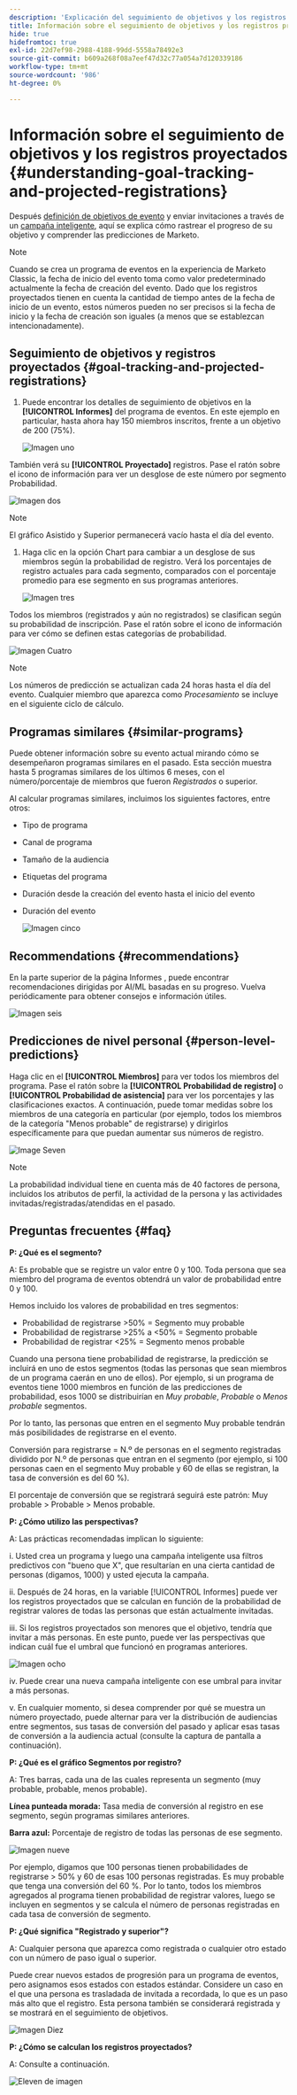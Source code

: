 ```yaml
---
description: 'Explicación del seguimiento de objetivos y los registros proyectados: Documentos de Marketo: Documentación del producto'
title: Información sobre el seguimiento de objetivos y los registros proyectados
hide: true
hidefromtoc: true
exl-id: 22d7ef98-2988-4188-99dd-5558a78492e3
source-git-commit: b609a268f08a7eef47d32c77a054a7d120339186
workflow-type: tm+mt
source-wordcount: '986'
ht-degree: 0%

---
```


# Información sobre el seguimiento de objetivos y los registros proyectados {#understanding-goal-tracking-and-projected-registrations}

Después [definición de objetivos de evento](/help/marketo/product-docs/marketo-sky/setting-event-goals.md) y enviar invitaciones a través de un [campaña inteligente](/help/marketo/product-docs/core-marketo-concepts/smart-campaigns/creating-a-smart-campaign/create-a-new-smart-campaign.md), aquí se explica cómo rastrear el progreso de su objetivo y comprender las predicciones de Marketo.

>[!NOTE]
>
>Cuando se crea un programa de eventos en la experiencia de Marketo Classic, la fecha de inicio del evento toma como valor predeterminado actualmente la fecha de creación del evento. Dado que los registros proyectados tienen en cuenta la cantidad de tiempo antes de la fecha de inicio de un evento, estos números pueden no ser precisos si la fecha de inicio y la fecha de creación son iguales (a menos que se establezcan intencionadamente).

## Seguimiento de objetivos y registros proyectados {#goal-tracking-and-projected-registrations}

1. Puede encontrar los detalles de seguimiento de objetivos en la **[!UICONTROL Informes]** del programa de eventos. En este ejemplo en particular, hasta ahora hay 150 miembros inscritos, frente a un objetivo de 200 (75%).

   ![Imagen uno](assets/understanding-goal-tracking-and-projected-registrations-1.png)

También verá su **[!UICONTROL Proyectado]** registros. Pase el ratón sobre el icono de información para ver un desglose de este número por segmento Probabilidad.

![Imagen dos](assets/understanding-goal-tracking-and-projected-registrations-2.png)

>[!NOTE]
>
>El gráfico Asistido y Superior permanecerá vacío hasta el día del evento.

1. Haga clic en la opción Chart para cambiar a un desglose de sus miembros según la probabilidad de registro. Verá los porcentajes de registro actuales para cada segmento, comparados con el porcentaje promedio para ese segmento en sus programas anteriores.

   ![Imagen tres](assets/understanding-goal-tracking-and-projected-registrations-3.png)

Todos los miembros (registrados y aún no registrados) se clasifican según su probabilidad de inscripción. Pase el ratón sobre el icono de información para ver cómo se definen estas categorías de probabilidad.

![Imagen Cuatro](assets/understanding-goal-tracking-and-projected-registrations-4.png)

>[!NOTE]
>
>Los números de predicción se actualizan cada 24 horas hasta el día del evento. Cualquier miembro que aparezca como _Procesamiento_ se incluye en el siguiente ciclo de cálculo.

## Programas similares {#similar-programs}

Puede obtener información sobre su evento actual mirando cómo se desempeñaron programas similares en el pasado. Esta sección muestra hasta 5 programas similares de los últimos 6 meses, con el número/porcentaje de miembros que fueron _Registrados_ o superior.

Al calcular programas similares, incluimos los siguientes factores, entre otros:

* Tipo de programa
* Canal de programa
* Tamaño de la audiencia
* Etiquetas del programa
* Duración desde la creación del evento hasta el inicio del evento
* Duración del evento

   ![Imagen cinco](assets/understanding-goal-tracking-and-projected-registrations-5.png)

## Recommendations {#recommendations}

En la parte superior de la página Informes , puede encontrar recomendaciones dirigidas por AI/ML basadas en su progreso. Vuelva periódicamente para obtener consejos e información útiles.

![Imagen seis](assets/understanding-goal-tracking-and-projected-registrations-6.png)

## Predicciones de nivel personal {#person-level-predictions}

Haga clic en el **[!UICONTROL Miembros]** para ver todos los miembros del programa. Pase el ratón sobre la **[!UICONTROL Probabilidad de registro]** o **[!UICONTROL Probabilidad de asistencia]** para ver los porcentajes y las clasificaciones exactos. A continuación, puede tomar medidas sobre los miembros de una categoría en particular (por ejemplo, todos los miembros de la categoría &quot;Menos probable&quot; de registrarse) y dirigirlos específicamente para que puedan aumentar sus números de registro.

![Image Seven](assets/understanding-goal-tracking-and-projected-registrations-7.png)

>[!NOTE]
>
>La probabilidad individual tiene en cuenta más de 40 factores de persona, incluidos los atributos de perfil, la actividad de la persona y las actividades invitadas/registradas/atendidas en el pasado.

## Preguntas frecuentes {#faq}

**P: ¿Qué es el segmento?**

A: Es probable que se registre un valor entre 0 y 100. Toda persona que sea miembro del programa de eventos obtendrá un valor de probabilidad entre 0 y 100.

Hemos incluido los valores de probabilidad en tres segmentos:

* Probabilidad de registrarse >50% = Segmento muy probable
* Probabilidad de registrarse >25% a &lt;50% = Segmento probable
* Probabilidad de registrar &lt;25% = Segmento menos probable

Cuando una persona tiene probabilidad de registrarse, la predicción se incluirá en uno de estos segmentos (todas las personas que sean miembros de un programa caerán en uno de ellos). Por ejemplo, si un programa de eventos tiene 1000 miembros en función de las predicciones de probabilidad, esos 1000 se distribuirían en _Muy probable_, _Probable_ o _Menos probable_ segmentos.

Por lo tanto, las personas que entren en el segmento Muy probable tendrán más posibilidades de registrarse en el evento.

Conversión para registrarse = N.º de personas en el segmento registradas dividido por N.º de personas que entran en el segmento (por ejemplo, si 100 personas caen en el segmento Muy probable y 60 de ellas se registran, la tasa de conversión es del 60 %).

El porcentaje de conversión que se registrará seguirá este patrón: Muy probable > Probable > Menos probable.

**P: ¿Cómo utilizo las perspectivas?**

A: Las prácticas recomendadas implican lo siguiente:

i. Usted crea un programa y luego una campaña inteligente usa filtros predictivos con &quot;bueno que X&quot;, que resultarían en una cierta cantidad de personas (digamos, 1000) y usted ejecuta la campaña.

ii. Después de 24 horas, en la variable [!UICONTROL Informes] puede ver los registros proyectados que se calculan en función de la probabilidad de registrar valores de todas las personas que están actualmente invitadas.

iii. Si los registros proyectados son menores que el objetivo, tendría que invitar a más personas. En este punto, puede ver las perspectivas que indican cuál fue el umbral que funcionó en programas anteriores.

![Imagen ocho](assets/understanding-goal-tracking-and-projected-registrations-8.png)

iv. Puede crear una nueva campaña inteligente con ese umbral para invitar a más personas.

v. En cualquier momento, si desea comprender por qué se muestra un número proyectado, puede alternar para ver la distribución de audiencias entre segmentos, sus tasas de conversión del pasado y aplicar esas tasas de conversión a la audiencia actual (consulte la captura de pantalla a continuación).

**P: ¿Qué es el gráfico Segmentos por registro?**

A: Tres barras, cada una de las cuales representa un segmento (muy probable, probable, menos probable).

**Línea punteada morada:** Tasa media de conversión al registro en ese segmento, según programas similares anteriores.

**Barra azul:** Porcentaje de registro de todas las personas de ese segmento.

![Imagen nueve](assets/understanding-goal-tracking-and-projected-registrations-9.png)

Por ejemplo, digamos que 100 personas tienen probabilidades de registrarse > 50% y 60 de esas 100 personas registradas. Es muy probable que tenga una conversión del 60 %. Por lo tanto, todos los miembros agregados al programa tienen probabilidad de registrar valores, luego se incluyen en segmentos y se calcula el número de personas registradas en cada tasa de conversión de segmento.

**P: ¿Qué significa &quot;Registrado y superior&quot;?**

A: Cualquier persona que aparezca como registrada o cualquier otro estado con un número de paso igual o superior.

Puede crear nuevos estados de progresión para un programa de eventos, pero asignamos esos estados con estados estándar. Considere un caso en el que una persona es trasladada de invitada a recordada, lo que es un paso más alto que el registro. Esta persona también se considerará registrada y se mostrará en el seguimiento de objetivos.

![Imagen Diez](assets/understanding-goal-tracking-and-projected-registrations-10.png)

**P: ¿Cómo se calculan los registros proyectados?**

A: Consulte a continuación.

![Eleven de imagen](assets/understanding-goal-tracking-and-projected-registrations-11.png)

